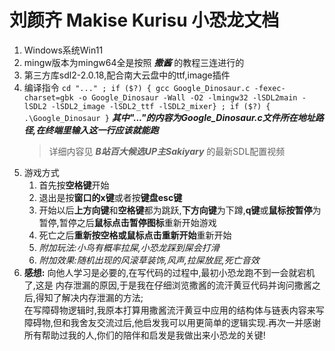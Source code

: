 # 刘颜齐 Makise Kurisu 小恐龙文档
1. Windows系统Win11
2. mingw版本为mingw64全是按照 ***撒酱*** 的教程三连进行的
3. 第三方库sdl2-2.0.18,配合南大云盘中的ttf,image插件
4. 编译指令 ` cd "..." ; if ($?) { gcc Google_Dinosaur.c -fexec-charset=gbk -o Google_Dinosaur -Wall -O2 -lmingw32 -lSDL2main -lSDL2 -lSDL2_image -lSDL2_ttf -lSDL2_mixer} ; if ($?) { .\Google_Dinosaur } `
   ***其中"..."的内容为Google_Dinosaur.c文件所在地址路径,在终端里输入这一行应该就能跑***
   > 详细内容见 ***B站百大候选UP主Sakiyary*** 的最新SDL配置视频
5. 游戏方式
   1. 首先按**空格键**开始
   2. 退出是按**窗口的x键**或者按**键盘esc键**
   3. 开始以后**上方向键**和**空格键**都为跳跃,**下方向键**为下蹲,**q键**或**鼠标按暂停**为暂停,暂停之后**鼠标点击暂停图标**重新开始游戏
   4. 死亡之后**重新按空格或鼠标点击重新开始**重新开始
   5. *附加玩法:小鸟有概率拉屎,小恐龙踩到屎会打滑*
   6. *附加效果:随机出现的风滚草装饰,风声,拉屎放屁,死亡音效*
6. **感想:** 
   向他人学习是必要的,在写代码的过程中,最初小恐龙跑不到一会就宕机了,这是 内存泄漏的原因,于是我在仔细浏览撒酱的流汗黄豆代码并询问撒酱之后,得知了解决内存泄漏的方法;\
   在写障碍物逻辑时,我原本打算用撒酱流汗黄豆中应用的结构体与链表内容来写障碍物,但和我舍友交流过后,他启发我可以用更简单的逻辑实现.再次一并感谢所有帮助过我的人,你们的陪伴和启发是我做出来小恐龙的关键!